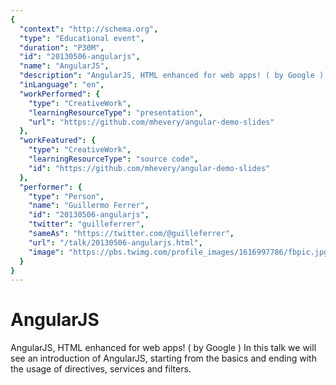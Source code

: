 ```yaml
---
{
  "context": "http://schema.org",
  "type": "Educational event",
  "duration": "P30M",
  "id": "20130506-angularjs",
  "name": "AngularJS",
  "description": "AngularJS, HTML enhanced for web apps! ( by Google ) In this talk we will see an introduction of AngularJS, starting from the basics and ending with the usage of directives, services and filters.",
  "inLanguage": "en",
  "workPerformed": {
    "type": "CreativeWork",
    "learningResourceType": "presentation",
    "url": "https://github.com/mhevery/angular-demo-slides"
  },
  "workFeatured": {
    "type": "CreativeWork",
    "learningResourceType": "source code",
    "id": "https://github.com/mhevery/angular-demo-slides"
  },
  "performer": {
    "type": "Person",
    "name": "Guillermo Ferrer",
    "id": "20130506-angularjs",
    "twitter": "guilleferrer",
    "sameAs": "https://twitter.com/@guilleferrer",
    "url": "/talk/20130506-angularjs.html",
    "image": "https://pbs.twimg.com/profile_images/1616997786/fbpic.jpg"
  }
}
---
```

# AngularJS

AngularJS, HTML enhanced for web apps! ( by Google ) In this talk we will see an introduction of AngularJS, starting from the basics and ending with the usage of directives, services and filters.